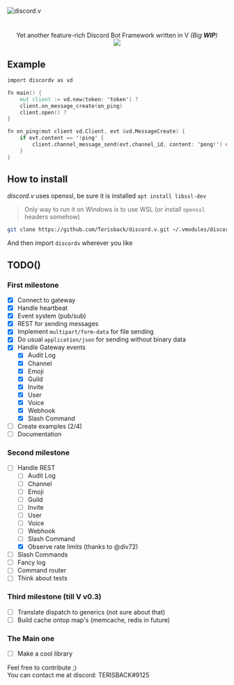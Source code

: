 ![discord.v](https://user-images.githubusercontent.com/26527529/98575853-c348d300-22ca-11eb-86f6-d22cc9b1e0cf.png)

#  

<p align="center">
Yet another feature-rich Discord Bot Framework written in V <i>(Big <b>WIP</b>)</i><br>
<a href="https://discordv.terisback.ru/discordv.html">
  <img src="https://img.shields.io/badge/docs-2F3136?style=flat&logo=v">
</a>
</p>

## Example

```v
import discordv as vd

fn main() {
    mut client := vd.new(token: 'token') ?
    client.on_message_create(on_ping)
    client.open() ?
}

fn on_ping(mut client vd.Client, evt &vd.MessageCreate) {
    if evt.content == '!ping' {
        client.channel_message_send(evt.channel_id, content: 'pong!') or { }
    }
}
```

## How to install

*discord.v* uses openssl, be sure it is installed `apt install libssl-dev`  
> Only way to run it on Windows is to use WSL (or install `openssl` headers somehow)  

```bash
git clone https://github.com/Terisback/discord.v.git ~/.vmodules/discordv
```

And then import `discordv` wherever you like

## TODO()

### First milestone
- [x] Connect to gateway
- [x] Handle heartbeat
- [x] Event system (pub/sub)
- [x] REST for sending messages
- [x] Implement `multipart/form-data` for file sending
- [x] Do usual `application/json` for sending without binary data
- [x] Handle Gateway events
  - [x] Audit Log
  - [x] Channel
  - [x] Emoji
  - [x] Guild
  - [x] Invite
  - [x] User
  - [x] Voice
  - [x] Webhook
  - [x] Slash Command
- [ ] Create examples (2/4)
- [ ] Documentation

### Second milestone
- [ ] Handle REST
  - [ ] Audit Log
  - [ ] Channel
  - [ ] Emoji
  - [ ] Guild
  - [ ] Invite
  - [ ] User
  - [ ] Voice
  - [ ] Webhook
  - [ ] Slash Command
  - [x] Observe rate limits (thanks to @div72)
- [ ] Slash Commands
- [ ] Fancy log
- [ ] Command router
- [ ] Think about tests

### Third milestone (till V v0.3)
- [ ] Translate dispatch to generics (not sure about that)
- [ ] Build cache ontop map's (memcache, redis in future)

### The Main one
- [ ] Make a cool library

Feel free to contribute ;)  
You can contact me at discord: TERISBACK#9125
